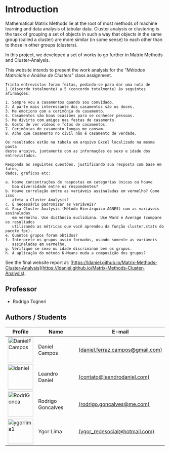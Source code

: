 # Introduction

Mathematical Matrix Methods lie at the root of most methods of machine learning and data analysis of tabular data. Cluster analysis or clustering is the task of grouping a set of objects in such a way that objects in the same group (called a cluster) are more similar (in some sense) to each other than to those in other groups (clusters).

In this project, we developed a set of works to go further in Matrix Methods and Cluster-Analysis.

This website intends to present the work analysis for the *"Métodos Matriciais e Análise de Clusters"* class assignment.

```
Trinta entrevistas foram feitas, pedindo-se para dar uma nota de 
1 (discordo totalmente) a 5 (concordo totalmente) às seguintes afirmações:

1. Sempre vou a casamentos quando sou convidado.
2. A parte mais interessante dos casamentos são os doces.
3. Me emociono com a cerimônia de casamento.
4. Casamentos são boas ocasiões para se conhecer pessoas.
5. Me divirto com amigos nas festas de casamento.
6. Gosto de ver vídeos e fotos de casamentos.
7. Cerimônias de casamento longas me cansam.
8. Acho que casamento no civil não é casamento de verdade.

Os resultados estão na tabela em arquivo Excel localizado na mesma pasta
deste arquivo, juntamente com as informações de sexo e idade dos entrevistados.

Responda as seguintes questões, justificando sua resposta com base em fatos, 
dados, gráficos etc:

a. Houve concentrações de respostas em categorias únicas ou houve 
   boa diversidade entre os respondentes?
b. Houve correlação entre as variáveis assinaladas em vermelho? Como isso 
   afeta a Cluster Analysis?
c. É necessário padronizar as variáveis?
d. Faça Cluster Analysis (Método Hierárquico AGNES) com as variáveis assinaladas 
   em vermelho. Use distância euclidiana. Use Ward e Average (compare os resultados 
   utilizando as métricas que você aprendeu da função cluster.stats do pacote fpc). 
e. Quantos grupos foram obtidos? 
f. Interprete os grupos assim formados, usando somente as variáveis 
   assinaladas em vermelho.
g. Verifique se sexo ou idade discriminam bem os grupos.
h. A aplicação do método K-Means muda a composição dos grupos?
```
See the final website report at: [https://ldaniel.github.io/Matrix-Methods-Cluster-Analysis](https://ldaniel.github.io/Matrix-Methods-Cluster-Analysis).

## Professor
- Rodrigo Togneri

## Authors / Students
|Profile|Name|E-mail|
|---|---|---|
|<a href="https://github.com/DanielFCampos"><img src="https://avatars2.githubusercontent.com/u/31582602?s=460&v=4" title="DanielFCampos" width="80" height="80"></a>|Daniel Campos|[(daniel.ferraz.campos@gmail.com)](daniel.ferraz.campos@gmail.com)|
|<a href="https://github.com/ldaniel"><img src="https://avatars2.githubusercontent.com/u/205534?s=460&v=4" title="ldaniel" width="80" height="80"></a>|Leandro Daniel|[(contato@leandrodaniel.com)](contato@leandrodaniel.com)|
|<a href="https://github.com/RodriGonca"><img src="https://avatars2.githubusercontent.com/u/50252438?s=460&v=4" title="RodriGonca" width="80" height="80"></a>|Rodrigo Goncalves|[(rodrigo.goncalves@me.com)](rodrigo.goncalves@me.com)|
|<a href="https://github.com/ygorlima1"><img src="https://avatars2.githubusercontent.com/u/52429828?s=460&v=4" title="ygorlima1" width="80" height="80"></a>|Ygor Lima|[(ygor_redesocial@hotmail.com)](ygor_redesocial@hotmail.com)|
